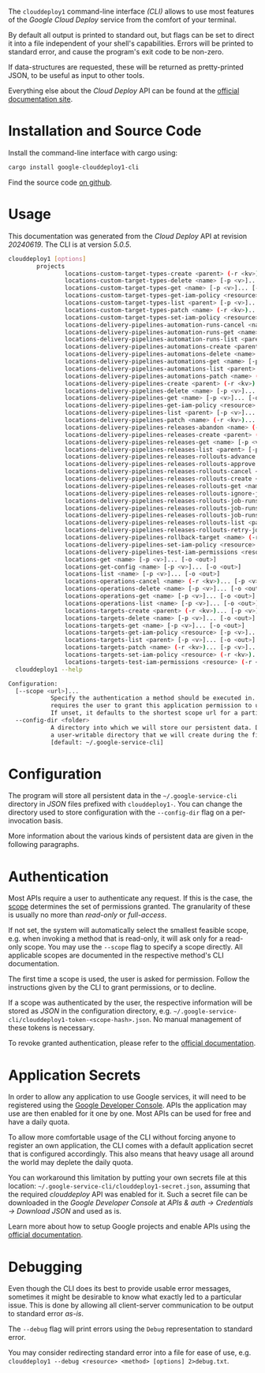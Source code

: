<!---
DO NOT EDIT !
This file was generated automatically from 'src/generator/templates/cli/README.md.mako'
DO NOT EDIT !
-->
The `clouddeploy1` command-line interface *(CLI)* allows to use most features of the *Google Cloud Deploy* service from the comfort of your terminal.

By default all output is printed to standard out, but flags can be set to direct it into a file independent of your shell's
capabilities. Errors will be printed to standard error, and cause the program's exit code to be non-zero.

If data-structures are requested, these will be returned as pretty-printed JSON, to be useful as input to other tools.

Everything else about the *Cloud Deploy* API can be found at the
[official documentation site](https://cloud.google.com/deploy/).

# Installation and Source Code

Install the command-line interface with cargo using:

```bash
cargo install google-clouddeploy1-cli
```

Find the source code [on github](https://github.com/Byron/google-apis-rs/tree/main/gen/clouddeploy1-cli).

# Usage

This documentation was generated from the *Cloud Deploy* API at revision *20240619*. The CLI is at version *5.0.5*.

```bash
clouddeploy1 [options]
        projects
                locations-custom-target-types-create <parent> (-r <kv>)... [-p <v>]... [-o <out>]
                locations-custom-target-types-delete <name> [-p <v>]... [-o <out>]
                locations-custom-target-types-get <name> [-p <v>]... [-o <out>]
                locations-custom-target-types-get-iam-policy <resource> [-p <v>]... [-o <out>]
                locations-custom-target-types-list <parent> [-p <v>]... [-o <out>]
                locations-custom-target-types-patch <name> (-r <kv>)... [-p <v>]... [-o <out>]
                locations-custom-target-types-set-iam-policy <resource> (-r <kv>)... [-p <v>]... [-o <out>]
                locations-delivery-pipelines-automation-runs-cancel <name> (-r <kv>)... [-p <v>]... [-o <out>]
                locations-delivery-pipelines-automation-runs-get <name> [-p <v>]... [-o <out>]
                locations-delivery-pipelines-automation-runs-list <parent> [-p <v>]... [-o <out>]
                locations-delivery-pipelines-automations-create <parent> (-r <kv>)... [-p <v>]... [-o <out>]
                locations-delivery-pipelines-automations-delete <name> [-p <v>]... [-o <out>]
                locations-delivery-pipelines-automations-get <name> [-p <v>]... [-o <out>]
                locations-delivery-pipelines-automations-list <parent> [-p <v>]... [-o <out>]
                locations-delivery-pipelines-automations-patch <name> (-r <kv>)... [-p <v>]... [-o <out>]
                locations-delivery-pipelines-create <parent> (-r <kv>)... [-p <v>]... [-o <out>]
                locations-delivery-pipelines-delete <name> [-p <v>]... [-o <out>]
                locations-delivery-pipelines-get <name> [-p <v>]... [-o <out>]
                locations-delivery-pipelines-get-iam-policy <resource> [-p <v>]... [-o <out>]
                locations-delivery-pipelines-list <parent> [-p <v>]... [-o <out>]
                locations-delivery-pipelines-patch <name> (-r <kv>)... [-p <v>]... [-o <out>]
                locations-delivery-pipelines-releases-abandon <name> (-r <kv>)... [-p <v>]... [-o <out>]
                locations-delivery-pipelines-releases-create <parent> (-r <kv>)... [-p <v>]... [-o <out>]
                locations-delivery-pipelines-releases-get <name> [-p <v>]... [-o <out>]
                locations-delivery-pipelines-releases-list <parent> [-p <v>]... [-o <out>]
                locations-delivery-pipelines-releases-rollouts-advance <name> (-r <kv>)... [-p <v>]... [-o <out>]
                locations-delivery-pipelines-releases-rollouts-approve <name> (-r <kv>)... [-p <v>]... [-o <out>]
                locations-delivery-pipelines-releases-rollouts-cancel <name> (-r <kv>)... [-p <v>]... [-o <out>]
                locations-delivery-pipelines-releases-rollouts-create <parent> (-r <kv>)... [-p <v>]... [-o <out>]
                locations-delivery-pipelines-releases-rollouts-get <name> [-p <v>]... [-o <out>]
                locations-delivery-pipelines-releases-rollouts-ignore-job <rollout> (-r <kv>)... [-p <v>]... [-o <out>]
                locations-delivery-pipelines-releases-rollouts-job-runs-get <name> [-p <v>]... [-o <out>]
                locations-delivery-pipelines-releases-rollouts-job-runs-list <parent> [-p <v>]... [-o <out>]
                locations-delivery-pipelines-releases-rollouts-job-runs-terminate <name> (-r <kv>)... [-p <v>]... [-o <out>]
                locations-delivery-pipelines-releases-rollouts-list <parent> [-p <v>]... [-o <out>]
                locations-delivery-pipelines-releases-rollouts-retry-job <rollout> (-r <kv>)... [-p <v>]... [-o <out>]
                locations-delivery-pipelines-rollback-target <name> (-r <kv>)... [-p <v>]... [-o <out>]
                locations-delivery-pipelines-set-iam-policy <resource> (-r <kv>)... [-p <v>]... [-o <out>]
                locations-delivery-pipelines-test-iam-permissions <resource> (-r <kv>)... [-p <v>]... [-o <out>]
                locations-get <name> [-p <v>]... [-o <out>]
                locations-get-config <name> [-p <v>]... [-o <out>]
                locations-list <name> [-p <v>]... [-o <out>]
                locations-operations-cancel <name> (-r <kv>)... [-p <v>]... [-o <out>]
                locations-operations-delete <name> [-p <v>]... [-o <out>]
                locations-operations-get <name> [-p <v>]... [-o <out>]
                locations-operations-list <name> [-p <v>]... [-o <out>]
                locations-targets-create <parent> (-r <kv>)... [-p <v>]... [-o <out>]
                locations-targets-delete <name> [-p <v>]... [-o <out>]
                locations-targets-get <name> [-p <v>]... [-o <out>]
                locations-targets-get-iam-policy <resource> [-p <v>]... [-o <out>]
                locations-targets-list <parent> [-p <v>]... [-o <out>]
                locations-targets-patch <name> (-r <kv>)... [-p <v>]... [-o <out>]
                locations-targets-set-iam-policy <resource> (-r <kv>)... [-p <v>]... [-o <out>]
                locations-targets-test-iam-permissions <resource> (-r <kv>)... [-p <v>]... [-o <out>]
  clouddeploy1 --help

Configuration:
  [--scope <url>]...
            Specify the authentication a method should be executed in. Each scope
            requires the user to grant this application permission to use it.
            If unset, it defaults to the shortest scope url for a particular method.
  --config-dir <folder>
            A directory into which we will store our persistent data. Defaults to
            a user-writable directory that we will create during the first invocation.
            [default: ~/.google-service-cli]

```

# Configuration

The program will store all persistent data in the `~/.google-service-cli` directory in *JSON* files prefixed with `clouddeploy1-`.  You can change the directory used to store configuration with the `--config-dir` flag on a per-invocation basis.

More information about the various kinds of persistent data are given in the following paragraphs.

# Authentication

Most APIs require a user to authenticate any request. If this is the case, the [scope][scopes] determines the 
set of permissions granted. The granularity of these is usually no more than *read-only* or *full-access*.

If not set, the system will automatically select the smallest feasible scope, e.g. when invoking a
method that is read-only, it will ask only for a read-only scope. 
You may use the `--scope` flag to specify a scope directly. 
All applicable scopes are documented in the respective method's CLI documentation.

The first time a scope is used, the user is asked for permission. Follow the instructions given 
by the CLI to grant permissions, or to decline.

If a scope was authenticated by the user, the respective information will be stored as *JSON* in the configuration
directory, e.g. `~/.google-service-cli/clouddeploy1-token-<scope-hash>.json`. No manual management of these tokens
is necessary.

To revoke granted authentication, please refer to the [official documentation][revoke-access].

# Application Secrets

In order to allow any application to use Google services, it will need to be registered using the 
[Google Developer Console][google-dev-console]. APIs the application may use are then enabled for it
one by one. Most APIs can be used for free and have a daily quota.

To allow more comfortable usage of the CLI without forcing anyone to register an own application, the CLI
comes with a default application secret that is configured accordingly. This also means that heavy usage
all around the world may deplete the daily quota.

You can workaround this limitation by putting your own secrets file at this location: 
`~/.google-service-cli/clouddeploy1-secret.json`, assuming that the required *clouddeploy* API 
was enabled for it. Such a secret file can be downloaded in the *Google Developer Console* at 
*APIs & auth -> Credentials -> Download JSON* and used as is.

Learn more about how to setup Google projects and enable APIs using the [official documentation][google-project-new].


# Debugging

Even though the CLI does its best to provide usable error messages, sometimes it might be desirable to know
what exactly led to a particular issue. This is done by allowing all client-server communication to be 
output to standard error *as-is*.

The `--debug` flag will print errors using the `Debug` representation to standard error.

You may consider redirecting standard error into a file for ease of use, e.g. `clouddeploy1 --debug <resource> <method> [options] 2>debug.txt`.


[scopes]: https://developers.google.com/+/api/oauth#scopes
[revoke-access]: http://webapps.stackexchange.com/a/30849
[google-dev-console]: https://console.developers.google.com/
[google-project-new]: https://developers.google.com/console/help/new/

